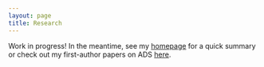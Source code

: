 ```yaml
---
layout: page
title: Research
---
```


Work in progress! In the meantime, see my [homepage](https://tawnysit.github.io) for a quick summary or check out my first-author papers on ADS [here](https://ui.adsabs.harvard.edu/search/p_=0&q=docs(library%2FF836HkVxQEuV4XQMSlMtdQ)&sort=date%20desc%2C%20bibcode%20desc).
